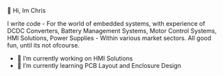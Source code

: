 👋 Hi, Im Chris

I write code - For the world of embedded systems, with experience of DCDC Converters, Battery Management Systems, Motor Control Systems, HMI Solutions, Power Supplies - Within various market sectors. All good fun, until its not ofcourse.

- 🔭 I’m currently working on HMI Solutions
- 🌱 I’m currently learning PCB Layout and Enclosure Design
